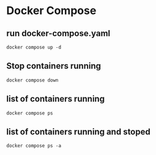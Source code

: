 # Docker Compose

## run docker-compose.yaml
```
docker compose up -d
```

## Stop containers running
```
docker compose down
```

## list of containers running
```
docker compose ps
```

## list of containers running and stoped
```
docker compose ps -a
```